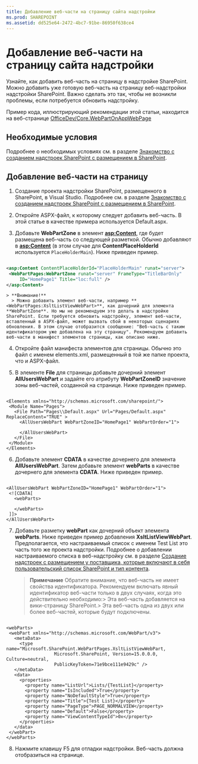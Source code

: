 ```yaml
---
title: Добавление веб-части на страницу сайта надстройки
ms.prod: SHAREPOINT
ms.assetid: dd525e64-2472-4bc7-91be-86950f638ce4
---
```



# Добавление веб-части на страницу сайта надстройки
Узнайте, как добавить веб-часть на страницу в надстройке SharePoint.
Можно добавить уже готовую веб-часть на страницу веб-надстройки надстройки SharePoint. Важно сделать это так, чтобы не возникли проблемы, если потребуется обновить надстройку.




Пример кода, иллюстрирующий рекомендации этой статьи, находится на веб-странице  [OfficeDev/Core.WebPartOnAppWebPage](https://github.com/OfficeDev/PnP/tree/master/Samples/Core.WebPartOnAppWebPage)
## Необходимые условия

Подробнее о необходимых условиях см. в разделе  [Знакомство с созданием надстроек SharePoint с размещением в SharePoint](get-started-creating-sharepoint-hosted-sharepoint-add-ins.md).




## Добавление веб-части на страницу






1. Создание проекта надстройки SharePoint, размещенного в SharePoint, в Visual Studio. Подробнее см. в разделе  [Знакомство с созданием надстроек SharePoint с размещением в SharePoint](get-started-creating-sharepoint-hosted-sharepoint-add-ins.md).


2. Откройте ASPX-файл, к которому следует добавить веб-часть. В этой статье в качестве примера используется Default.aspx. 


3. Добавьте **WebPartZone** в элемент **<asp:Content>**, где будет размещена веб-часть со следующей разметкой. Обычно добавляют в **<asp:Content>** (в этом случае для **ContentPlaceHolderId** используется `PlaceHolderMain`). Ниже приведен пример.

 ```XML

<asp:Content ContentPlaceHolderId="PlaceHolderMain" runat="server">
  <WebPartPages:WebPartZone runat="server" FrameType="TitleBarOnly" 
      ID="HomePage1" Title="loc:full" />
</asp:Content>

 ```


    > **Внимание!**
      > Можно добавить элемент веб-части, например **<WebPartPages:XsltListViewWebPart>**, как дочерний для элемента **WebPartZone**. Но мы не рекомендуем это делать в надстройке SharePoint. Если требуется обновить надстройку, элемент веб-части, вставленный в ASPX-файл, может вызвать сбой в некоторых сценариях обновления. В этом случае отобразится сообщение: "Веб-часть с таким идентификатором уже добавлена на эту страницу". Рекомендуем добавить веб-части в манифест элементов страницы, как описано ниже. 
4. Откройте файл манифеста элементов для страницы. Обычно это файл с именем elements.xml, размещенный в той же папке проекта, что и ASPX-файл.


5. В элементе **File** для страницы добавьте дочерний элемент **AllUsersWebPart** и задайте его атрибуту **WebPartZoneID** значение зоны веб-частей, созданной на странице. Ниже приведен пример.

 ```

<Elements xmlns="http://schemas.microsoft.com/sharepoint/">
  <Module Name="Pages">
    <File Path="Pages\\Default.aspx" Url="Pages/Default.aspx" ReplaceContent="TRUE" >
      <AllUsersWebPart WebPartZoneID="HomePage1" WebPartOrder="1">

      </AllUsersWebPart>
    </File>
  </Module>
</Elements>

 ```

6. Добавьте элемент **CDATA** в качестве дочернего для элемента **AllUsersWebPart**. Затем добавьте элемент **webParts** в качестве дочернего для элемента **CDATA**. Ниже приведен пример. 

 ```

<AllUsersWebPart WebPartZoneID="HomePage1" WebPartOrder="1">
  <![CDATA[
    <webParts>

    </webParts>
  ]]>
</AllUsersWebPart>
 ```

7. Добавьте разметку **webPart** как дочерний объект элемента **webParts**. Ниже приведен пример добавления **XsltListViewWebPart**. Предполагается, что настраиваемый список с именем Test List это часть того же проекта надстройки. Подробнее о добавлении настраиваемого списка в веб-надстройку см. в разделе  [Создание надстроек с размещением у поставщика, которые включают в себя пользовательский список SharePoint и тип контента](create-a-provider-hosted-add-in-that-includes-a-custom-sharepoint-list-and-conte.md). 

    > **Примечание**
      >  Обратите внимание, что веб-часть не имеет свойства идентификатора. Рекомендуем включать явный идентификатор веб-части только в двух случаях, когда это действительно необходимо:>  Эта веб-часть добавляется на вики-страницу SharePoint.>  Эта веб-часть одна из двух или более веб-частей, которые будут подключены.

 ```

<webParts>
  <webPart xmlns="http://schemas.microsoft.com/WebPart/v3">
    <metaData>
      <type name="Microsoft.SharePoint.WebPartPages.XsltListViewWebPart, 
                   Microsoft.SharePoint, Version=15.0.0.0, Culture=neutral, 
                   PublicKeyToken=71e9bce111e9429c" />
    </metaData>
    <data>
      <properties>
        <property name="ListUrl">Lists/{TestList}</property>
        <property name="IsIncluded">True</property>
        <property name="NoDefaultStyle">True</property>
        <property name="Title">{Test List}</property>
        <property name="PageType">PAGE_NORMALVIEW</property>
        <property name="Default">False</property>
        <property name="ViewContentTypeId">0x</property>
      </properties>
    </data>
  </webPart>
</webParts>
 ```

8. Нажмите клавишу F5 для отладки надстройки. Веб-часть должна отобразиться на странице.



